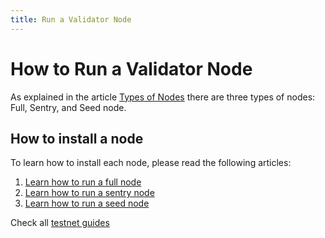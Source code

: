 ```yaml
---
title: Run a Validator Node
---
```


# How to Run a Validator Node

As explained in the article [Types of Nodes](src/docs/learn-cudos/overview/types-of-nodes.md) there are three types of nodes: Full, Sentry, and Seed node.

## How to install a node

To learn how to install each node, please read the following articles:
1. [Learn how to run a full node](/docs/build-and-earn/testnet-guides/run-full-node.md)
2. [Learn how to run a sentry node](/docs/build-and-earn/testnet-guides/run-sentry-node.md)
3. [Learn how to run a seed node](/docs/build-and-earn/testnet-guides/run-seed-node.md)

Check all [testnet guides](/docs/build-and-earn/README.md)
